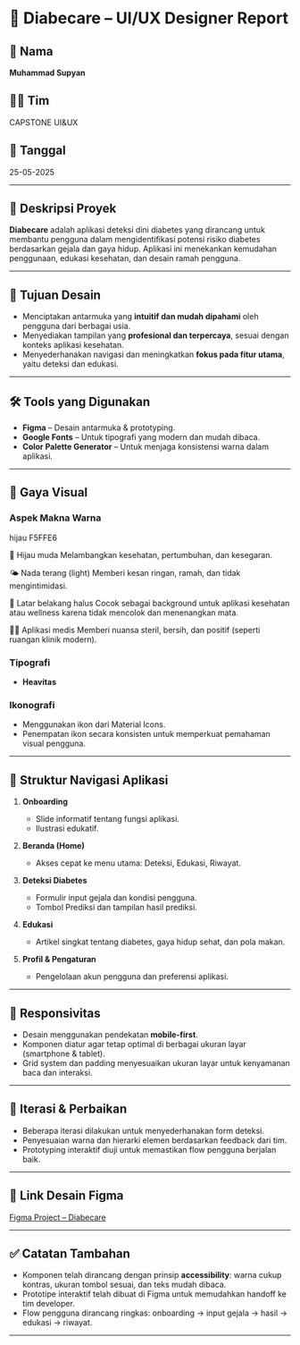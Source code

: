 # 🧩 Diabecare – UI/UX Designer Report

## 👤 Nama
**Muhammad Supyan**

## 🧑‍💻 Tim
CAPSTONE UI&UX

## 📅 Tanggal
25-05-2025

---

## 📌 Deskripsi Proyek

**Diabecare** adalah aplikasi deteksi dini diabetes yang dirancang untuk membantu pengguna dalam mengidentifikasi potensi risiko diabetes berdasarkan gejala dan gaya hidup. Aplikasi ini menekankan kemudahan penggunaan, edukasi kesehatan, dan desain ramah pengguna.

---

## 🎯 Tujuan Desain

- Menciptakan antarmuka yang **intuitif dan mudah dipahami** oleh pengguna dari berbagai usia.
- Menyediakan tampilan yang **profesional dan terpercaya**, sesuai dengan konteks aplikasi kesehatan.
- Menyederhanakan navigasi dan meningkatkan **fokus pada fitur utama**, yaitu deteksi dan edukasi.

---

## 🛠️ Tools yang Digunakan

- **Figma** – Desain antarmuka & prototyping.
- **Google Fonts** – Untuk tipografi yang modern dan mudah dibaca.
- **Color Palette Generator** – Untuk menjaga konsistensi warna dalam aplikasi.

---

## 🎨 Gaya Visual

### Aspek Makna Warna
   hijau F5FFE6

🌿 Hijau muda	Melambangkan kesehatan, pertumbuhan, dan kesegaran.

🌤️ Nada terang (light)	Memberi kesan ringan, ramah, dan tidak mengintimidasi.

🧘 Latar belakang halus	Cocok sebagai background untuk aplikasi kesehatan atau wellness karena tidak mencolok dan menenangkan mata.

👩‍⚕️ Aplikasi medis	Memberi nuansa steril, bersih, dan positif (seperti ruangan klinik modern).

### Tipografi
- **Heavitas** 

### Ikonografi
- Menggunakan ikon dari Material Icons.
- Penempatan ikon secara konsisten untuk memperkuat pemahaman visual pengguna.

---

## 🧭 Struktur Navigasi Aplikasi

1. **Onboarding**
   - Slide informatif tentang fungsi aplikasi.
   - Ilustrasi edukatif.

2. **Beranda (Home)**
   - Akses cepat ke menu utama: Deteksi, Edukasi, Riwayat.

3. **Deteksi Diabetes**
   - Formulir input gejala dan kondisi pengguna.
   - Tombol Prediksi dan tampilan hasil prediksi.

4. **Edukasi**
   - Artikel singkat tentang diabetes, gaya hidup sehat, dan pola makan.

5. **Profil & Pengaturan**
   - Pengelolaan akun pengguna dan preferensi aplikasi.

---

## 📱 Responsivitas

- Desain menggunakan pendekatan **mobile-first**.
- Komponen diatur agar tetap optimal di berbagai ukuran layar (smartphone & tablet).
- Grid system dan padding menyesuaikan ukuran layar untuk kenyamanan baca dan interaksi.

---

## 🔄 Iterasi & Perbaikan

- Beberapa iterasi dilakukan untuk menyederhanakan form deteksi.
- Penyesuaian warna dan hierarki elemen berdasarkan feedback dari tim.
- Prototyping interaktif diuji untuk memastikan flow pengguna berjalan baik.

---

## 🔗 Link Desain Figma

[Figma Project – Diabecare](https://www.figma.com/design/xWez9zxoWawA9BsiQHKQrc/diabecare?node-id=0-1&t=X1fLukhRT3THoR8W-1)

---

## ✅ Catatan Tambahan

- Komponen telah dirancang dengan prinsip **accessibility**: warna cukup kontras, ukuran tombol sesuai, dan teks mudah dibaca.
- Prototipe interaktif telah dibuat di Figma untuk memudahkan handoff ke tim developer.
- Flow pengguna dirancang ringkas: onboarding → input gejala → hasil → edukasi → riwayat.

---

